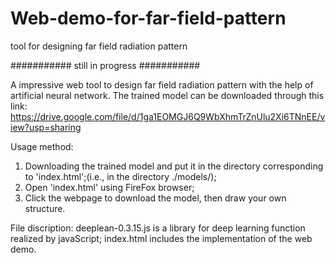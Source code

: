 # Web-demo-for-far-field-pattern
tool for designing far field radiation pattern

###########
still in progress
###########

A impressive web tool to design far field radiation pattern with the help of artificial neural network.
The trained model can be downloaded through this link: 
https://drive.google.com/file/d/1ga1EOMGJ6Q9WbXhmTrZnUlu2Xi6TNnEE/view?usp=sharing

Usage method:
1. Downloading the trained model and put it in the directory corresponding to 'index.html';(i.e., in the directory ./models/);
2. Open 'index.html' using FireFox browser;
3. Click the webpage to download the model, then draw your own structure.

File discription:
deeplean-0.3.15.js is a library for deep learning function realized by javaScript;
index.html includes the implementation of the web demo.
